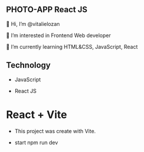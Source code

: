 ## PHOTO-APP React JS

👋 Hi, I’m @vitalielozan

👀 I’m interested in Frontend Web developer

🌱 I’m currently learning HTML&CSS, JavaScript, React

## Technology

- JavaScript

- React JS

# React + Vite

- This project was create with Vite.

- start npm run dev
